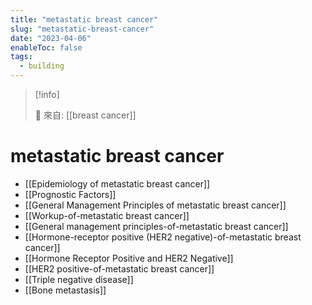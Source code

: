 ```yaml
---
title: "metastatic breast cancer"
slug: "metastatic-breast-cancer"
date: "2023-04-06"
enableToc: false
tags:
  - building
---
```


> [!info]
>
> 🌱 來自: [[breast cancer]]

# metastatic breast cancer
- [[Epidemiology of metastatic breast cancer]]
- [[Prognostic Factors]]
- [[General Management Principles of metastatic breast cancer]]
- [[Workup-of-metastatic breast cancer]]
- [[General management principles-of-metastatic breast cancer]]
- [[Hormone-receptor positive (HER2 negative)-of-metastatic breast cancer]]
- [[Hormone Receptor Positive and HER2 Negative]]
- [[HER2 positive-of-metastatic breast cancer]]
- [[Triple negative disease]]
- [[Bone metastasis]]

